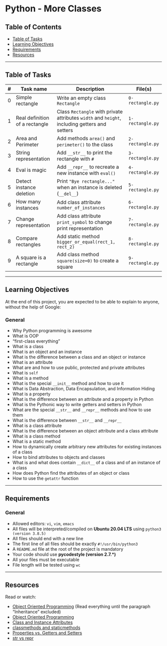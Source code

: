 # Python - More Classes

## Table of Contents
- [Table of Tasks](#table-of-tasks)  
- [Learning Objectives](#learning-objectives)  
- [Requirements](#requirements)  
- [Resources](#resources)  

---

## Table of Tasks  

| #  | Task name                  | Description                                                                  | File(s)                |
|----|----------------------------|------------------------------------------------------------------------------|-------------------------|
| 0  | Simple rectangle           | Write an empty class `Rectangle`                                              | `0-rectangle.py`        |
| 1  | Real definition of a rectangle | Class `Rectangle` with private attributes `width` and `height`, including getters and setters | `1-rectangle.py` |
| 2  | Area and Perimeter         | Add methods `area()` and `perimeter()` to the class                           | `2-rectangle.py`        |
| 3  | String representation      | Add `__str__` to print the rectangle with `#`                                 | `3-rectangle.py`        |
| 4  | Eval is magic              | Add `__repr__` to recreate a new instance with `eval()`                       | `4-rectangle.py`        |
| 5  | Detect instance deletion   | Print `"Bye rectangle..."` when an instance is deleted (`__del__`)            | `5-rectangle.py`        |
| 6  | How many instances         | Add class attribute `number_of_instances`                                     | `6-rectangle.py`        |
| 7  | Change representation      | Add class attribute `print_symbol` to change print representation             | `7-rectangle.py`        |
| 8  | Compare rectangles         | Add static method `bigger_or_equal(rect_1, rect_2)`                           | `8-rectangle.py`        |
| 9  | A square is a rectangle    | Add class method `square(size=0)` to create a square                          | `9-rectangle.py`        |

---

## Learning Objectives  

At the end of this project, you are expected to be able to explain to anyone, without the help of Google:

### General  
- Why Python programming is awesome  
- What is OOP  
- “first-class everything”  
- What is a class  
- What is an object and an instance  
- What is the difference between a class and an object or instance  
- What is an attribute  
- What are and how to use public, protected and private attributes  
- What is `self`  
- What is a method  
- What is the special `__init__` method and how to use it  
- What is Data Abstraction, Data Encapsulation, and Information Hiding  
- What is a property  
- What is the difference between an attribute and a property in Python  
- What is the Pythonic way to write getters and setters in Python  
- What are the special `__str__` and `__repr__` methods and how to use them  
- What is the difference between `__str__` and `__repr__`  
- What is a class attribute  
- What is the difference between an object attribute and a class attribute  
- What is a class method  
- What is a static method  
- How to dynamically create arbitrary new attributes for existing instances of a class  
- How to bind attributes to objects and classes  
- What is and what does contain `__dict__` of a class and of an instance of a class  
- How does Python find the attributes of an object or class  
- How to use the `getattr` function  

---

## Requirements  

### General  
- Allowed editors: `vi`, `vim`, `emacs`  
- All files will be interpreted/compiled on **Ubuntu 20.04 LTS** using `python3 (version 3.8.5)`  
- All files should end with a new line  
- The first line of all files should be exactly `#!/usr/bin/python3`  
- A `README.md` file at the root of the project is mandatory  
- Your code should use **pycodestyle (version 2.7.*)**  
- All your files must be executable  
- File length will be tested using `wc`  

---

## Resources  

Read or watch:  
- [Object Oriented Programming](https://python.swaroopch.com/oop.html) (Read everything until the paragraph “Inheritance” excluded)  
- [Object Oriented Programming](https://python-course.eu/oop/object-oriented-programming.php)
- [Class and Instance Attributes](https://python-course.eu/oop/class-instance-attributes.php)
- [classmethods and staticmethods](https://www.youtube.com/watch?v=rq8cL2XMM5M)
- [Properties vs. Getters and Setters](https://python-course.eu/oop/properties-vs-getters-and-setters.php)
- [str vs repr](https://shipit.dev/posts/python-str-vs-repr.html)
